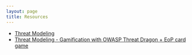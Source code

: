 ```yaml
---
layout: page
title: Resources
---
```


* [Threat Modeling](./threat_modeling.md)
* [Threat Modeling - Gamification with OWASP Threat Dragon + EoP card game](./threat_modeling_gamification.md)